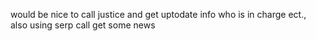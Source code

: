 would be nice to call justice and get uptodate info who is in charge ect., also using serp call get some news